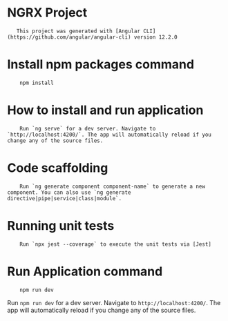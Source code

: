 # NGRX Project
       This project was generated with [Angular CLI](https://github.com/angular/angular-cli) version 12.2.0

# Install npm packages command
        npm install

# How to install and run application
        Run `ng serve` for a dev server. Navigate to `http://localhost:4200/`. The app will automatically reload if you change any of the source files.

# Code scaffolding
        Run `ng generate component component-name` to generate a new component. You can also use `ng generate directive|pipe|service|class|module`.

# Running unit tests
        Run `npx jest --coverage` to execute the unit tests via [Jest]

# Run Application command
        npm run dev

Run `npm run dev` for a dev server. Navigate to `http://localhost:4200/`. The app will automatically reload if you change any of the source files.
